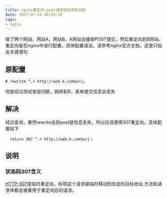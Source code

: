```yaml
---
title: nginx重定向-post请求信息丢失问题
date: 2017-07-19 06:55:18
tags:
- nginx
---
```

> 
做了两个网站，网站A，网站B，A网站会接收POST提交，然后重定向到B网站，重定向是在nginx中进行配置，具体配置语法，请参考nginx官方文档，这里只贴出关键语句
## 原配置
```
# rewrite ^.+ http://web-b.com$uri;
```
但是经过测试发现问题，跳转到B，表单提交信息会丢失

## 解决

经过查询，果然rewrite会将post提信息丢失，所以应该使用307重定向，具体配置如下

```
  return 307 ^.+ http://web-b.com$uri；
```

## 说明
### 状态码307含义
[HTTP-307](https://developer.mozilla.org/en-US/docs/Web/HTTP/Status/307)是临时重定向，标明这个请求被临时移动到给定的目标地址,方法和请求体都会被重用于重定向后的请求。